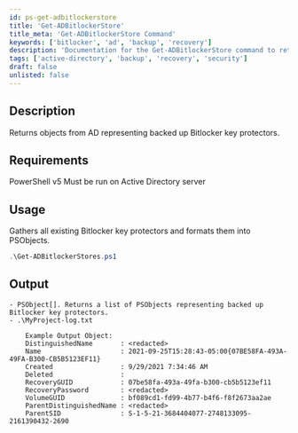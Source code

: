```yaml
---
id: ps-get-adbitlockerstore
title: 'Get-ADBitlockerStore'
title_meta: 'Get-ADBitlockerStore Command'
keywords: ['bitlocker', 'ad', 'backup', 'recovery']
description: 'Documentation for the Get-ADBitlockerStore command to return objects from Active Directory representing backed up Bitlocker key protectors.'
tags: ['active-directory', 'backup', 'recovery', 'security']
draft: false
unlisted: false
---
```

## Description
Returns objects from AD representing backed up Bitlocker key protectors.

## Requirements
PowerShell v5
Must be run on Active Directory server

## Usage
Gathers all existing Bitlocker key protectors and formats them into PSObjects.


```powershell
.\Get-ADBitlockerStores.ps1
```

## Output
    - PSObject[]. Returns a list of PSObjects representing backed up Bitlocker key protectors.
    - .\MyProject-log.txt
```
    Example Output Object:
    DistinguishedName       : <redacted>
    Name                    : 2021-09-25T15:28:43-05:00{07BE58FA-493A-49FA-B300-CB5B5123EF11}
    Created                 : 9/29/2021 7:34:46 AM
    Deleted                 :
    RecoveryGUID            : 07be58fa-493a-49fa-b300-cb5b5123ef11
    RecoveryPassword        : <redacted>
    VolumeGUID              : bf089cd1-fd99-4b77-b4f6-f8f2673aa2ae
    ParentDistinguishedName : <redacted>
    ParentSID               : S-1-5-21-3684404077-2748133095-2161390432-2690
```
